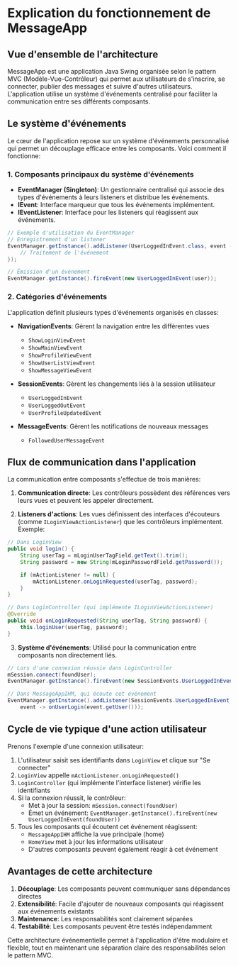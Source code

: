 # Explication du fonctionnement de MessageApp

## Vue d'ensemble de l'architecture

MessageApp est une application Java Swing organisée selon le pattern MVC (Modèle-Vue-Contrôleur) qui permet aux utilisateurs de s'inscrire, se connecter, publier des messages et suivre d'autres utilisateurs. L'application utilise un système d'événements centralisé pour faciliter la communication entre ses différents composants.

## Le système d'événements

Le cœur de l'application repose sur un système d'événements personnalisé qui permet un découplage efficace entre les composants. Voici comment il fonctionne:

### 1. Composants principaux du système d'événements

- **EventManager (Singleton)**: Un gestionnaire centralisé qui associe des types d'événements à leurs listeners et distribue les événements.
- **IEvent**: Interface marqueur que tous les événements implémentent.
- **IEventListener**: Interface pour les listeners qui réagissent aux événements.

```java
// Exemple d'utilisation du EventManager
// Enregistrement d'un listener
EventManager.getInstance().addListener(UserLoggedInEvent.class, event -> {
    // Traitement de l'événement
});

// Émission d'un événement
EventManager.getInstance().fireEvent(new UserLoggedInEvent(user));
```

### 2. Catégories d'événements

L'application définit plusieurs types d'événements organisés en classes:

- **NavigationEvents**: Gèrent la navigation entre les différentes vues
    - `ShowLoginViewEvent`
    - `ShowMainViewEvent`
    - `ShowProfileViewEvent`
    - `ShowUserListViewEvent`
    - `ShowMessageViewEvent`

- **SessionEvents**: Gèrent les changements liés à la session utilisateur
    - `UserLoggedInEvent`
    - `UserLoggedOutEvent`
    - `UserProfileUpdatedEvent`

- **MessageEvents**: Gèrent les notifications de nouveaux messages
    - `FollowedUserMessageEvent`

## Flux de communication dans l'application

La communication entre composants s'effectue de trois manières:

1. **Communication directe**: Les contrôleurs possèdent des références vers leurs vues et peuvent les appeler directement.

2. **Listeners d'actions**: Les vues définissent des interfaces d'écouteurs (comme `ILoginViewActionListener`) que les contrôleurs implémentent. Exemple:

```java
// Dans LoginView
public void login() {
    String userTag = mLoginUserTagField.getText().trim();
    String password = new String(mLoginPasswordField.getPassword());

    if (mActionListener != null) {
        mActionListener.onLoginRequested(userTag, password);
    }
}

// Dans LoginController (qui implémente ILoginViewActionListener)
@Override
public void onLoginRequested(String userTag, String password) {
    this.loginUser(userTag, password);
}
```

3. **Système d'événements**: Utilisé pour la communication entre composants non directement liés.

```java
// Lors d'une connexion réussie dans LoginController
mSession.connect(foundUser);
EventManager.getInstance().fireEvent(new SessionEvents.UserLoggedInEvent(foundUser));

// Dans MessageAppIHM, qui écoute cet événement
EventManager.getInstance().addListener(SessionEvents.UserLoggedInEvent.class, 
    event -> onUserLogin(event.getUser()));
```

## Cycle de vie typique d'une action utilisateur

Prenons l'exemple d'une connexion utilisateur:

1. L'utilisateur saisit ses identifiants dans `LoginView` et clique sur "Se connecter"
2. `LoginView` appelle `mActionListener.onLoginRequested()`
3. `LoginController` (qui implémente l'interface listener) vérifie les identifiants
4. Si la connexion réussit, le contrôleur:
    - Met à jour la session: `mSession.connect(foundUser)`
    - Émet un événement: `EventManager.getInstance().fireEvent(new UserLoggedInEvent(foundUser))`
5. Tous les composants qui écoutent cet événement réagissent:
    - `MessageAppIHM` affiche la vue principale (home)
    - `HomeView` met à jour les informations utilisateur
    - D'autres composants peuvent également réagir à cet événement

## Avantages de cette architecture

1. **Découplage**: Les composants peuvent communiquer sans dépendances directes
2. **Extensibilité**: Facile d'ajouter de nouveaux composants qui réagissent aux événements existants
3. **Maintenance**: Les responsabilités sont clairement séparées
4. **Testabilité**: Les composants peuvent être testés indépendamment

Cette architecture événementielle permet à l'application d'être modulaire et flexible, tout en maintenant une séparation claire des responsabilités selon le pattern MVC.